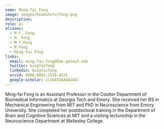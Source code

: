 ```yaml
---
name: Ming-fai Fong
image: images/headshots/fong.png
description: 
role: pi
aliases:
  - M-f. Fong
  - M. Fong
  - M-f Fong
  - M Fong
  - Ming-fai Fong
links:
  email: ming-fai.fong@bme.gatech.edu
  twitter: mingfaifong
  linkedin: mingfaifong
  orcid: 0000-0002-2336-4531
  google-scholar: xlVG6IUAAAAJ&hl
---
```


Ming-fai Fong is an Assistant Professor in the Coulter Department of Biomedical Informatics at Georgia Tech and Emory. She received her BS in Mechanical Engineering from MIT and PhD in Neuroscience from Emory University. She completed her postdoctoral training in the Department of Brain and Cognitive Sciences at MIT and a visiting lectureship in the Neuroscience Department at Wellesley College.
